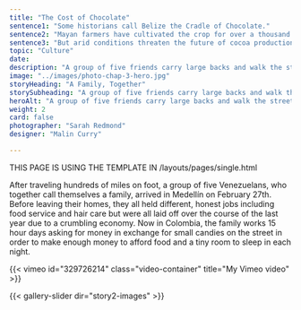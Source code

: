 ```yaml
---
title: "The Cost of Chocolate"
sentence1: "Some historians call Belize the Cradle of Chocolate."
sentence2: "Mayan farmers have cultivated the crop for over a thousand years."
sentence3: "But arid conditions threaten the future of cocoa production."
topic: "Culture"
date:
description: "A group of five friends carry large backs and walk the streets at night to find a place to stay."
image: "../images/photo-chap-3-hero.jpg"
storyHeading: "A Family, Together"
storySubheading: "A group of five friends carry large backs and walk the streets at night to find a place to stay."
heroAlt: "A group of five friends carry large backs and walk the streets at night to find a place to stay."
weight: 2
card: false
photographer: "Sarah Redmond"
designer: "Malin Curry"

---
```


THIS PAGE IS USING THE TEMPLATE IN
/layouts/pages/single.html

After traveling hundreds of miles on foot, a group of five Venezuelans, who together call themselves a family, arrived in Medellín on February 27th. Before leaving their homes, they all held different, honest jobs including food service and hair care but were all laid off over the course of the last year due to a crumbling economy. Now in Colombia, the family works 15 hour days asking for money in exchange for small candies on the street in order to make enough money to afford food and a tiny room to sleep in each night.

{{< vimeo id="329726214" class="video-container" title="My Vimeo video" >}}

{{< gallery-slider dir="story2-images" >}}

